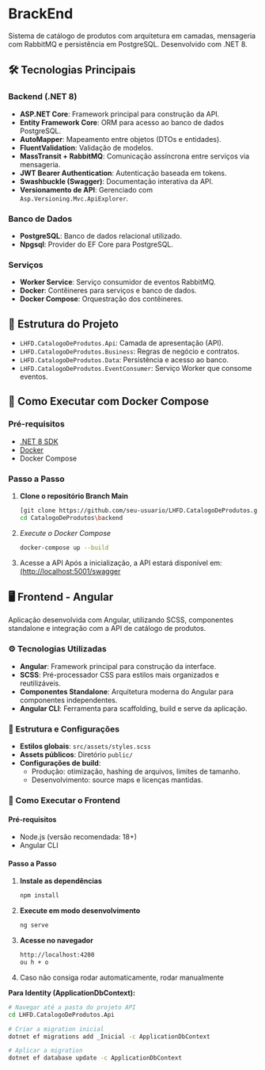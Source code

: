 # BrackEnd

Sistema de catálogo de produtos com arquitetura em camadas, mensageria com RabbitMQ e persistência em PostgreSQL. Desenvolvido com .NET 8.

## 🛠️ Tecnologias Principais

### Backend (.NET 8)
- **ASP.NET Core**: Framework principal para construção da API.
- **Entity Framework Core**: ORM para acesso ao banco de dados PostgreSQL.
- **AutoMapper**: Mapeamento entre objetos (DTOs e entidades).
- **FluentValidation**: Validação de modelos.
- **MassTransit + RabbitMQ**: Comunicação assíncrona entre serviços via mensageria.
- **JWT Bearer Authentication**: Autenticação baseada em tokens.
- **Swashbuckle (Swagger)**: Documentação interativa da API.
- **Versionamento de API**: Gerenciado com `Asp.Versioning.Mvc.ApiExplorer`.

### Banco de Dados
- **PostgreSQL**: Banco de dados relacional utilizado.
- **Npgsql**: Provider do EF Core para PostgreSQL.

### Serviços
- **Worker Service**: Serviço consumidor de eventos RabbitMQ.
- **Docker**: Contêineres para serviços e banco de dados.
- **Docker Compose**: Orquestração dos contêineres.

## 📁 Estrutura do Projeto
- `LHFD.CatalogoDeProdutos.Api`: Camada de apresentação (API).
- `LHFD.CatalogoDeProdutos.Business`: Regras de negócio e contratos.
- `LHFD.CatalogoDeProdutos.Data`: Persistência e acesso ao banco.
- `LHFD.CatalogoDeProdutos.EventConsumer`: Serviço Worker que consome eventos.

## 🚀 Como Executar com Docker Compose

### Pré-requisitos

- [.NET 8 SDK](https://dotnet.microsoft.com/en-us/download)
- [Docker](https://www.docker.com/)
- Docker Compose

### Passo a Passo

1. **Clone o repositório Branch Main**
   ```bash
   [git clone https://github.com/seu-usuario/LHFD.CatalogoDeProdutos.git](https://github.com/lucashfdeus/CatalogoDeProdutos.git)
   cd CatalogoDeProdutos\backend
2. *Execute o Docker Compose*
   ```bash
   docker-compose up --build
3. Acesse a API Após a inicialização, a API estará disponível em:
   [(http://localhost:5001/swagger](https://localhost:5001/swagger/index.html)

## 🖥️ Frontend - Angular

Aplicação desenvolvida com Angular, utilizando SCSS, componentes standalone e integração com a API de catálogo de produtos.

### ⚙️ Tecnologias Utilizadas

- **Angular**: Framework principal para construção da interface.
- **SCSS**: Pré-processador CSS para estilos mais organizados e reutilizáveis.
- **Componentes Standalone**: Arquitetura moderna do Angular para componentes independentes.
- **Angular CLI**: Ferramenta para scaffolding, build e serve da aplicação.

### 📁 Estrutura e Configurações

- **Estilos globais**: `src/assets/styles.scss`
- **Assets públicos**: Diretório `public/`
- **Configurações de build**:
  - Produção: otimização, hashing de arquivos, limites de tamanho.
  - Desenvolvimento: source maps e licenças mantidas.

### 🚀 Como Executar o Frontend

#### Pré-requisitos

- Node.js (versão recomendada: 18+)
- Angular CLI

#### Passo a Passo

1. **Instale as dependências**
   ```bash
   npm install
   ```
2. **Execute em modo desenvolvimento**
   ```bash
   ng serve
3. **Acesse no navegador**
   ```bash
   http://localhost:4200
   ou h + o

4. Caso não consiga rodar automaticamente, rodar manualmente

**Para Identity (ApplicationDbContext):**

```bash
# Navegar até a pasta do projeto API
cd LHFD.CatalogoDeProdutos.Api

# Criar a migration inicial
dotnet ef migrations add _Inicial -c ApplicationDbContext

# Aplicar a migration
dotnet ef database update -c ApplicationDbContext
  
